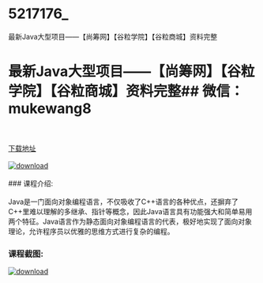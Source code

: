 # 5217176_
最新Java大型项目——【尚筹网】【谷粒学院】【谷粒商城】资料完整
# 最新Java大型项目——【尚筹网】【谷粒学院】【谷粒商城】资料完整## 微信：mukewang8
<br/></br>[下载地址](http://www.36tz.cn/article/5217176 "下载地址")
<br/></br>[![download](http://36tz.cn/muke_img/2020_12_1-114-300x177.png "下载地址")](http://www.36tz.cn/article/5217176 "下载地址")
<br/></br>### 课程介绍:<br/></br>Java是一门面向对象编程语言，不仅吸收了C++语言的各种优点，还摒弃了C++里难以理解的多继承、指针等概念，因此Java语言具有功能强大和简单易用两个特征。Java语言作为静态面向对象编程语言的代表，极好地实现了面向对象理论，允许程序员以优雅的思维方式进行复杂的编程。

### 课程截图:
[![download](http://36tz.cn/muke_img/2020_12_2-104.png "下载地址")](http://www.36tz.cn/article/5217176 "下载地址")
